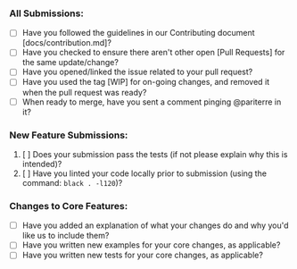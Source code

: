 ### All Submissions:

* [ ] Have you followed the guidelines in our Contributing document [docs/contribution.md]?
* [ ] Have you checked to ensure there aren't other open [Pull Requests] for the same update/change?
* [ ] Have you opened/linked the issue related to your pull request?
* [ ] Have you used the tag [WIP] for on-going changes, and removed it when the pull request was ready?
* [ ] When ready to merge, have you sent a comment pinging @pariterre in it?

### New Feature Submissions:

1. [ ] Does your submission pass the tests (if not please explain why this is intended)?
2. [ ] Have you linted your code locally prior to submission (using the command: `black . -l120`)?

### Changes to Core Features:

* [ ] Have you added an explanation of what your changes do and why you'd like us to include them?
* [ ] Have you written new examples for your core changes, as applicable?
* [ ] Have you written new tests for your core changes, as applicable?
